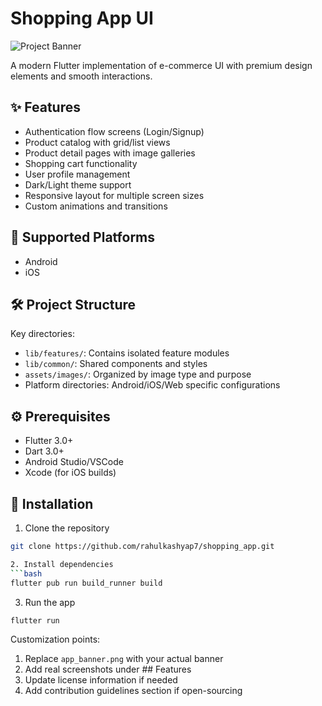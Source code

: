 # Shopping App UI

![Project Banner](https://i0.wp.com/codingwitht.com/wp-content/uploads/2024/08/Light-mode-all-screens-image-try-high-res-web-final-scaled-1.webp?resize=1080%2C1476&ssl=1)

A modern Flutter implementation of e-commerce UI with premium design elements and smooth interactions.

## ✨ Features
- Authentication flow screens (Login/Signup)
- Product catalog with grid/list views
- Product detail pages with image galleries
- Shopping cart functionality
- User profile management
- Dark/Light theme support
- Responsive layout for multiple screen sizes
- Custom animations and transitions

## 📱 Supported Platforms
- Android
- iOS


## 🛠️ Project Structure

Key directories:
- `lib/features/`: Contains isolated feature modules
- `lib/common/`: Shared components and styles
- `assets/images/`: Organized by image type and purpose
- Platform directories: Android/iOS/Web specific configurations

## ⚙️ Prerequisites
- Flutter 3.0+
- Dart 3.0+
- Android Studio/VSCode
- Xcode (for iOS builds)

## 🚀 Installation
1. Clone the repository
```bash
git clone https://github.com/rahulkashyap7/shopping_app.git

2. Install dependencies
```bash
flutter pub run build_runner build
```
3. Run the app
```bash
flutter run
```


Customization points:
1. Replace `app_banner.png` with your actual banner
2. Add real screenshots under ## Features
3. Update license information if needed
4. Add contribution guidelines section if open-sourcing

